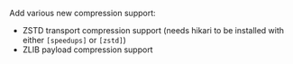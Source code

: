 Add various new compression support:
  - ZSTD transport compression support (needs hikari to be installed with either `[speedups]` or `[zstd]`)
  - ZLIB payload compression support
